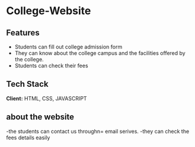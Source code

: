 # College-Website

## Features

- Students can fill out college admission form
- They can know about the college campus and the facilities offered by the college.
- Students can check their fees 

## Tech Stack

**Client:** HTML, CSS, JAVASCRIPT

## about the website

-the students can contact us throughn= email serives.
-they can check the fees details easily

